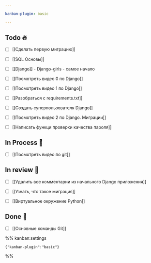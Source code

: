 ```yaml
---

kanban-plugin: basic

---
```


## Todo 🔥

- [ ] [[Сделать первую миграцию]]
- [ ] [[SQL Основы]]
- [ ] [[Django]] - Django-girls - самое начало
- [ ] [[Посмотреть видео 0 по Django]]
- [ ] [[Посмотреть видео 1 по Django]]
- [ ] [[Разобраться с requirements.txt]]
- [ ] [[Создать суперпользователя Django]]
- [ ] [[Посмотреть видео 2 по Django. Миграции]]
- [ ] [[Написать функци проверки качества пароля]]


## In Process 🍉

- [ ] [[Посмотреть видео по git]]


## In review 🥇

- [ ] [[Удалить все комментарии из начального Django приложения]]
- [ ] [[Узнать, что такое миграция]]
- [ ] [[Виртуальное окружение Python]]


## Done 🤽

- [ ] [[Основные команды Git]]




%% kanban:settings
```
{"kanban-plugin":"basic"}
```
%%